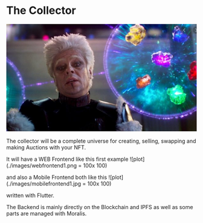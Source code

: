 # The Collector

![plot](./images/thecollector.png)

The collector will be a complete universe for creating, selling, swapping and making Auctions with your NFT.

It will have a WEB Frontend like this first example
![plot](./images/webfrontend1.png = 100x 100)

and also a Mobile Frontend both like this
![plot](./images/mobilefrontend1.jpg = 100x 100)

written with Flutter.

The Backend is mainly directly on the Blockchain and IPFS as well as some parts are managed with Moralis.